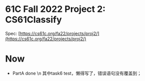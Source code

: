 # 61C Fall 2022 Project 2: CS61Classify

Spec: [https://cs61c.org/fa22/projects/proj2/](https://cs61c.org/fa22/projects/proj2/)

# Now
- PartA done \n
其中task6 test，懒得写了，错误语句没有覆盖到；

